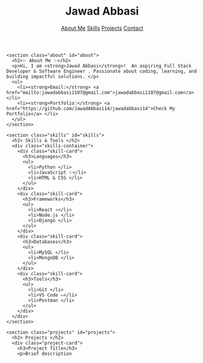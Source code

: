 <!DOCTYPE html>
<html lang="en">
<head>
  <meta charset="UTF-8">
  <meta name="viewport" content="width=device-width, initial-scale=1.0">
  <title>Jawad Abbasi | Full Stack Developer</title>
  <link rel="stylesheet" href="style.css"> </head>
<body>

  <header class="header">
    <h1 class="logo">Jawad Abbasi</h1>
    <nav class="navigation">
      <a href="#about">About Me</a>
      <a href="#skills">Skills</a>
      <a href="#projects">Projects</a>
      <a href="#contact">Contact</a>
    </nav>
  </header>

  <main>

    <section class="about" id="about">
      <h2>✨ About Me ✨</h2>
      <p>Hi, I am <strong>Jawad Abbasi</strong>!  An aspiring Full Stack Developer & Software Engineer . Passionate about coding, learning, and building impactful solutions. </p>
      <ul>
        <li><strong>Email:</strong> <a href="mailto:jawadabbasi1107@gmail.com">jawadabbasi1107@gmail.com</a></li>
        <li><strong>Portfolio:</strong> <a href="https://github.com/JawadAbbasi14/jawadabbasi14">Check My Portfolio</a> </li>
      </ul>
    </section>

    <section class="skills" id="skills">
      <h2> Skills & Tools </h2>
      <div class="skills-container">
        <div class="skill-card">
          <h3>Languages</h3>
          <ul>
            <li>Python </li>
            <li>JavaScript ✨</li>
            <li>HTML & CSS </li>
          </ul>
        </div>
        <div class="skill-card">
          <h3>Frameworks</h3>
          <ul>
            <li>React ⚛️</li>
            <li>Node.js </li>
            <li>Django </li>
          </ul>
        </div>
        <div class="skill-card">
          <h3>Databases</h3>
          <ul>
            <li>MySQL ️</li>
            <li>MongoDB </li>
          </ul>
        </div>
        <div class="skill-card">
          <h3>Tools</h3>
          <ul>
            <li>Git ️</li>
            <li>VS Code ✏️</li>
            <li>Postman </li>
          </ul>
        </div>
      </div>
    </section>

    <section class="projects" id="projects">
      <h2> Projects </h2>
      <div class="project-card">
        <h3>Project Title</h3>
        <p>Brief description
